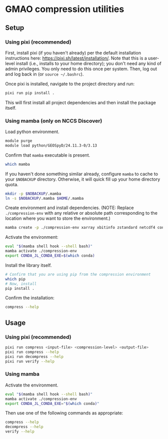# GMAO compression utilities

## Setup

### Using pixi (recommended)

First, install pixi (if you haven't already) per the default installation instructions here: https://pixi.sh/latest/installation/.
Note that this is a user-level install (i.e., installs to your home directory); you don't need any kind of admin privileges.
You only need to do this once per system.
Then, log out and log back in (or `source ~/.bashrc`).

Once pixi is installed, navigate to the project directory and run:

```sh
pixi run pip install .
```

This will first install all project dependencies and then install the package itself.

### Using mamba (only on NCCS Discover)

Load python environment.

```sh
module purge
module load python/GEOSpyD/24.11.3-0/3.13
```

Confirm that `mamba` executable is present.

```sh
which mamba
```

If you haven't done something similar already,
configure `mamba` to cache to your `$NOBACKUP` directory.
Otherwise, it will quick fill up your home directory quota.

```sh
mkdir -p $NOBACKUP/.mamba
ln -s $NOBACKUP/.mamba $HOME/.mamba
```

Create environment and install dependencies.
(NOTE: Replace `./compression-env` with any relative or absolute path corresponding to the location where you want to store the environment.)

```sh
mamba create -p ./compression-env xarray xbitinfo zstandard netcdf4 conda
```

Activate the environment:

```sh
eval "$(mamba shell hook --shell bash)"
mamba activate ./compression-env
export CONDA_JL_CONDA_EXE=$(which conda)
```

Install the library itself.

```sh
# Confirm that you are using pip from the compression environment 
which pip
# Now, install
pip install .
```

Confirm the installation:

```sh
compress --help
```

## Usage

### Using pixi (recommended)

```sh
pixi run compress <input-file> <compression-level> <output-file>
pixi run compress --help
pixi run decompress --help
pixi run verify --help
```

### Using mamba 

Activate the environment.

```sh
eval "$(mamba shell hook --shell bash)"
mamba activate ./compression-env
export CONDA_JL_CONDA_EXE="$(which conda)"
```

Then use one of the following commands as appropriate:

```sh
compress --help
decompress --help
verify --help
```
